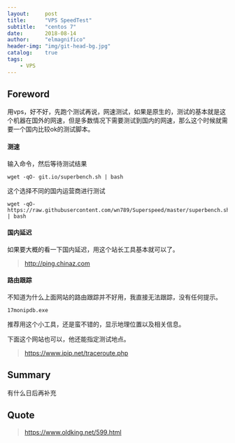 ```yaml
---
layout:     post
title:      "VPS SpeedTest"
subtitle:   "centos 7"
date:       2018-08-14
author:     "elmagnifico"
header-img: "img/git-head-bg.jpg"
catalog:    true
tags:
    - VPS
---
```


## Foreword

用vps，好不好，先跑个测试再说，网速测试，如果是原生的，测试的基本就是这个机器在国外的网速，但是多数情况下需要测试到国内的网速，那么这个时候就需要一个国内比较ok的测试脚本。

#### 测速

输入命令，然后等待测试结果

    wget -qO- git.io/superbench.sh | bash


这个选择不同的国内运营商进行测试

    wget -qO- https://raw.githubusercontent.com/wn789/Superspeed/master/superbench.sh | bash

#### 国内延迟

如果要大概的看一下国内延迟，用这个站长工具基本就可以了。

> http://ping.chinaz.com

#### 路由跟踪

不知道为什么上面网站的路由跟踪并不好用，我直接无法跟踪，没有任何提示。

    17monipdb.exe

推荐用这个小工具，还是蛮不错的，显示地理位置以及相关信息。

下面这个网站也可以，他还能指定测试地点。

> https://www.ipip.net/traceroute.php

## Summary

有什么日后再补充

## Quote

> https://www.oldking.net/599.html
